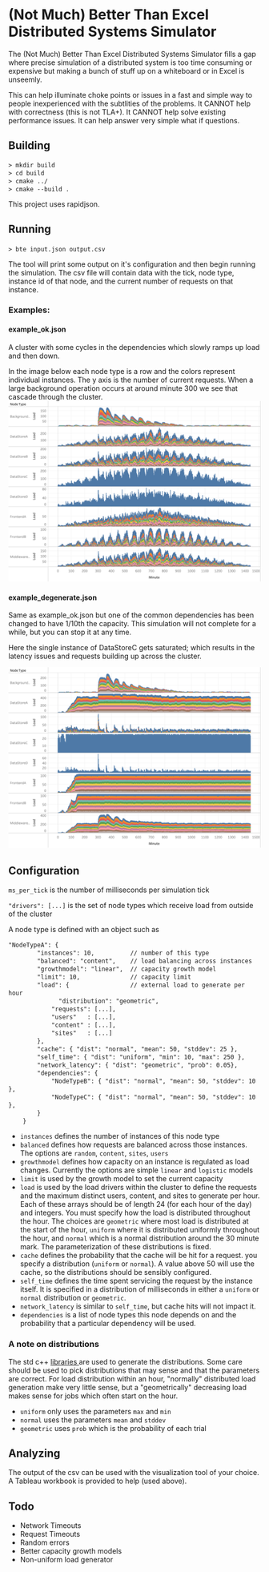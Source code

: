 # (Not Much) Better Than Excel Distributed Systems Simulator

The (Not Much) Better Than Excel Distributed Systems Simulator fills a gap where precise simulation of a distributed system is too time consuming or expensive but making a bunch of stuff up on a whiteboard or in Excel is unseemly.

This can help illuminate choke points or issues in a fast and simple way to people inexperienced with the subtlities of the problems. It CANNOT help with correctness (this is not TLA+). It CANNOT help solve existing performance issues. It can help answer very simple what if questions.

## Building
```
> mkdir build
> cd build
> cmake ../
> cmake --build .
```

This project uses rapidjson.

## Running

`> bte input.json output.csv`

The tool will print some output on it's configuration and then begin running the simulation. The csv file will contain data with the tick, node type, instance id of that node, and the current number of requests on that instance.

### Examples:
#### **example_ok.json** 
A cluster with some cycles in the dependencies which slowly ramps up load and then down. 

In the image below each node type is a row and the colors represent individual instances. The y axis is the number of current requests. When a large background operation occurs at around minute 300 we see that cascade through the cluster.
![](example_ok.png)
#### **example_degenerate.json** 
Same as example_ok.json but one of the common dependencies has been changed to have 1/10th the capacity. This simulation will not complete for a while, but you can stop it at any time.

Here the single instance of DataStoreC gets saturated; which results in the latency issues and requests building up across the cluster.

![](example_degenerate.png)

## Configuration

`ms_per_tick` is the number of milliseconds per simulation tick

`"drivers": [...]` is the set of node types which receive load from outside of the cluster

A node type is defined with an object such as

```
"NodeTypeA": {
        "instances": 10,          // number of this type
        "balanced": "content",    // load balancing across instances
        "growthmodel": "linear",  // capacity growth model
        "limit": 10,              // capacity limit
        "load": {                 // external load to generate per hour
        	  "distribution": "geometric",
            "requests": [...],
            "users"   : [...],
            "content" : [...],
            "sites"   : [...]
        },
        "cache": { "dist": "normal", "mean": 50, "stddev": 25 },
        "self_time": { "dist": "uniform", "min": 10, "max": 250 },
        "network_latency": { "dist": "geometric", "prob": 0.05},
        "dependencies": {
            "NodeTypeB": { "dist": "normal", "mean": 50, "stddev": 10 },
            "NodeTypeC": { "dist": "normal", "mean": 50, "stddev": 10 },
        }
    }
```

* `instances` defines the number of instances of this node type
* `balanced` defines how requests are balanced across those instances. The options are `random`, `content`, `sites`, `users`
* `growthmodel` defines how capacity on an instance is regulated as load changes. Currently the options are simple `linear` and `logistic` models
* `limit` is used by the growth model to set the current capacity
* `load` is used by the load drivers within the cluster to define the requests and the maximum distinct users, content, and sites to generate per hour. Each of these arrays should be of length 24 (for each hour of the day) and integers. You must specify how the load is distributed throughout the hour. The choices are `geometric` where most load is distributed at the start of the hour, `uniform` where it is distributed uniformly throughout the hour, and `normal` which is a normal distribution around the 30 minute mark. The parameterization of these distributions is fixed.
* `cache` defines the probability that the cache will be hit for a request. you specify a distribution (`uniform` or `normal`). A value above 50 will use the cache, so the distributions should be sensibly configured.
* `self_time` defines the time spent servicing the request by the instance itself. It is specified in a distribution of milliseconds in either a `uniform` or `normal` distribution  or `geometric`.
* `network_latency` is similar to `self_time`, but cache hits will not impact it.
* `dependencies` is a list of node types this node depends on and the probability that a particular dependency will be used.

### A note on distributions
The std c++ [libraries ](https://www.cplusplus.com/reference/random/normal_distribution/)are used to generate the distributions. Some care should be used to pick distributions that may sense and that the parameters are correct. For load distribution within an hour, "normally" distributed load generation make very little sense, but a "geometrically" decreasing load makes sense for jobs which often start on the hour.

* `uniform` only uses the parameters `max` and `min`
* `normal` uses the parameters `mean` and `stddev`
* `geometric` uses `prob` which is the probability of each trial

## Analyzing
The output of the csv can be used with the visualization tool of your choice. A Tableau workbook is provided to help (used above).

## Todo
* Network Timeouts
* Request Timeouts
* Random errors
* Better capacity growth models
* Non-uniform load generator